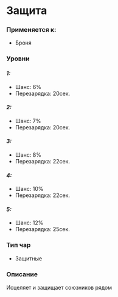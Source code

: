 # Защита

### Применяется к:

* Броня

### Уровни

#### _1:_&#x20;

* Шанс: 6%
* Перезарядка:  20сек.

#### _2:_

* Шанс: 7%
* Перезарядка:  20сек.&#x20;

#### _3:_&#x20;

* Шанс: 8%
* Перезарядка:  22сек.

#### _4:_

* Шанс: 10%
* Перезарядка:  22сек.&#x20;

#### _5:_

* Шанс: 12%
* Перезарядка:  25сек.&#x20;

### Тип чар

* Защитные

### Описание&#x20;

Исцеляет и защищает союзников рядом
